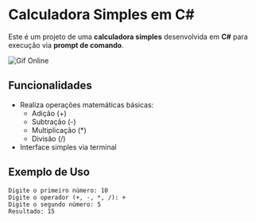 # Calculadora Simples em C#

Este é um projeto de uma **calculadora simples** desenvolvida em **C#** para execução via **prompt de comando**.

![Gif Online](https://i.imgur.com/QRbOzLQ.gif)

## Funcionalidades

- Realiza operações matemáticas básicas:
  - Adição (+)
  - Subtração (-)
  - Multiplicação (*)
  - Divisão (/)
- Interface simples via terminal

## Exemplo de Uso

```
Digite o primeiro número: 10
Digite o operador (+, -, *, /): +
Digite o segundo número: 5
Resultado: 15
```
